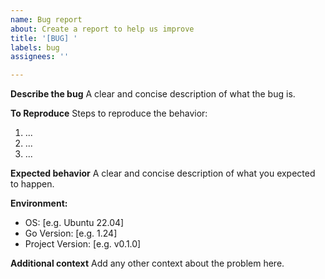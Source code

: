 ```yaml
---
name: Bug report
about: Create a report to help us improve
title: '[BUG] '
labels: bug
assignees: ''

---
```


**Describe the bug**
A clear and concise description of what the bug is.

**To Reproduce**
Steps to reproduce the behavior:
1. ...
2. ...
3. ...

**Expected behavior**
A clear and concise description of what you expected to happen.

**Environment:**
 - OS: [e.g. Ubuntu 22.04]
 - Go Version: [e.g. 1.24]
 - Project Version: [e.g. v0.1.0]

**Additional context**
Add any other context about the problem here.